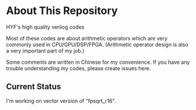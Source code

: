 # About This Repository
HYF's high quality verilog codes

Most of these codes are about arithmetic operators which are very commonly used in CPU/GPU/DSP/FPGA. (Arithmetic operator design is also a very important part of my job.)

Some comments are written in Chinese for my convenience. If you have any trouble understanding my codes, please create issues here.

## Current Status

I'm working on vector version of "fpsqrt_r16".
